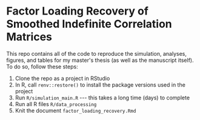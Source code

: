 # Factor Loading Recovery of Smoothed Indefinite Correlation Matrices

This repo contains all of the code to reproduce the simulation, analyses, figures, and tables for my master's thesis (as well as the manuscript itself). To do so, follow these steps:

1. Clone the repo as a project in RStudio
2. In R, call `renv::restore()` to install the package versions used in the project
3. Run `R/simulation_main.R` --- this takes a long time (days) to complete
4. Run all R files `R/data_processing`
5. Knit the document `factor_loading_recovery.Rmd`
